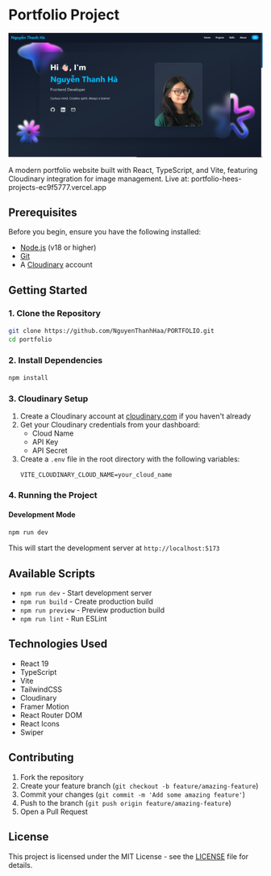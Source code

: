 # Portfolio Project
![Portfolio Preview](src/assets/my_portfolio_preview.png)

A modern portfolio website built with React, TypeScript, and Vite, featuring Cloudinary integration for image management.
Live at: portfolio-hees-projects-ec9f5777.vercel.app

## Prerequisites

Before you begin, ensure you have the following installed:
- [Node.js](https://nodejs.org/) (v18 or higher)
- [Git](https://git-scm.com/)
- A [Cloudinary](https://cloudinary.com/) account

## Getting Started

### 1. Clone the Repository

```bash
git clone https://github.com/NguyenThanhHaa/PORTFOLIO.git
cd portfolio
```

### 2. Install Dependencies

```bash
npm install
```

### 3. Cloudinary Setup

1. Create a Cloudinary account at [cloudinary.com](https://cloudinary.com/) if you haven't already
2. Get your Cloudinary credentials from your dashboard:
   - Cloud Name
   - API Key
   - API Secret
3. Create a `.env` file in the root directory with the following variables:
   ```
   VITE_CLOUDINARY_CLOUD_NAME=your_cloud_name

   ```

### 4. Running the Project

#### Development Mode
```bash
npm run dev
```
This will start the development server at `http://localhost:5173`


## Available Scripts

- `npm run dev` - Start development server
- `npm run build` - Create production build
- `npm run preview` - Preview production build
- `npm run lint` - Run ESLint

## Technologies Used

- React 19
- TypeScript
- Vite
- TailwindCSS
- Cloudinary
- Framer Motion
- React Router DOM
- React Icons
- Swiper

## Contributing

1. Fork the repository
2. Create your feature branch (`git checkout -b feature/amazing-feature`)
3. Commit your changes (`git commit -m 'Add some amazing feature'`)
4. Push to the branch (`git push origin feature/amazing-feature`)
5. Open a Pull Request

## License

This project is licensed under the MIT License - see the [LICENSE](LICENSE) file for details.
